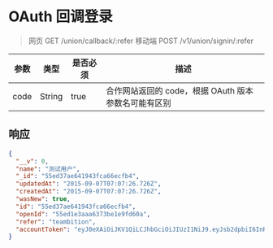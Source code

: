 # OAuth 回调登录

> 网页 GET /union/callback/:refer
> 移动端 POST /v1/union/signin/:refer

| 参数            | 类型               | 是否必须  | 描述  |
| -------------- | ------------------ | -------- | ------------ |
| code           | String             | true     | 合作网站返回的 code，根据 OAuth 版本参数名可能有区别 |

## 响应

```json
{
  "__v": 0,
  "name": "测试用户",
  "_id": "55ed37ae641943fca66ecfb4",
  "updatedAt": "2015-09-07T07:07:26.726Z",
  "createdAt": "2015-09-07T07:07:26.726Z",
  "wasNew": true,
  "id": "55ed37ae641943fca66ecfb4",
  "openId": "55ed1e3aaa6373be1e9fd60a",
  "refer": "teambition",
  "accountToken": "eyJ0eXAiOiJKV1QiLCJhbGciOiJIUzI1NiJ9.eyJsb2dpbiI6InRlYW1iaXRpb24iLCJfaWQiOiI1NWVkMzdhZTY0MTk0M2ZjYTY2ZWNmYjQiLCJleHAiOjE0NDQyMDE2NDZ9.iG9TBehiRvpRxR_95eB-nx4v2gnvIGCKdv79fqGpJ7U"
}
```
